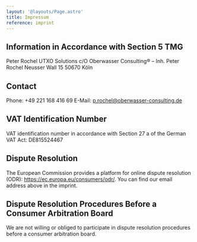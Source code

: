 ```yaml
---
layout: '@layouts/Page.astro'
title: Impressum
reference: imprint
---
```


## Information in Accordance with Section 5 TMG

Peter Rochel
UTXO Solutions
c/O Oberwasser Consulting® – Inh. Peter Rochel
Neusser Wall 15
50670 Köln

## Contact

Phone: +49 221 168 416 69
E-Mail: p.rochel@oberwasser-consulting.de

## VAT Identification Number

VAT identification number in accordance with Section 27 a of the German VAT Act: DE815524467

## Dispute Resolution

The European Commission provides a platform for online dispute resolution (ODR): https://ec.europa.eu/consumers/odr/.
You can find our email address above in the imprint.

## Dispute Resolution Procedures Before a Consumer Arbitration Board

We are not willing or obliged to participate in dispute resolution procedures before a consumer arbitration board.
